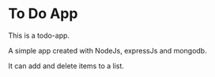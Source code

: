 # To Do App
This is a todo-app.

A simple app created with NodeJs, expressJs and mongodb.

It can add and delete items to a list.

